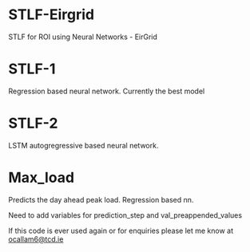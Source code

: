 # STLF-Eirgrid
STLF for ROI using Neural Networks - EirGrid

# STLF-1
  Regression based neural network. Currently the best model

# STLF-2
  LSTM autogregressive based neural network.

# Max_load
  Predicts the day ahead peak load. Regression based nn.
  
  Need to add variables for prediction_step and val_preappended_values
  
 
 If this code is ever used again or for enquiries please let me know at ocallam6@tcd.ie
